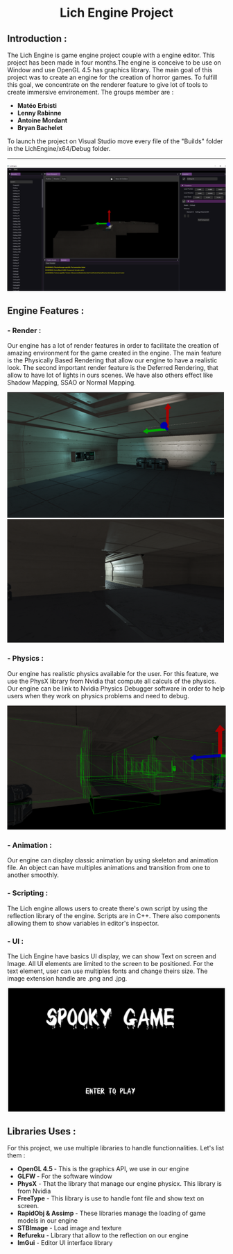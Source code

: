 <html>
<link href="style.css" rel="stylesheet">

<h1 align="center"> Lich Engine Project</h1>

<h2> Introduction : </h2>
The Lich Engine is game engine project couple with a engine editor. This project has been made in four months.The engine is conceive to be use on Window and use OpenGL 4.5 has graphics library. The main goal of this project was to create an engine for the creation of horror games. To fulfill this goal, we concentrate on the renderer feature to give lot of tools to create immersive environement. The groups member are :
<div class= name>
<b>
<ul>
    <li> Matéo Erbisti
    <li> Lenny Rabinne
    <li> Antoine Mordant
    <li> Bryan Bachelet
</ul>
</b>
To launch the project on Visual Studio move every file of the "Builds" folder in the LichEngine/x64/Debug folder.
</div>
<hr>
<p align="center">
<img src= "ScreenShots/ScreenShot1.png"/>
</p>
<h2> Engine Features : </h2>

<h3><b> - Render :</b></h3> 
Our engine has a lot of render features in order to facilitate the creation of amazing environment for the game created in the engine. The main feature is the Physically Based Rendering that allow our engine to have a realistic look. The second important render feature is the Deferred Rendering, that allow to have lot of lights in ours scenes. We have also others effect like Shadow Mapping, SSAO or Normal Mapping.

<p align="left">
<img src= "ScreenShots/ScreenShot2.png" width="500" />
<img src= "ScreenShots/ScreenShot3.png" width="500" />
</p>

<p>
<h3><b> - Physics :</b></h3>
 Our engine has realistic physics available for the user. For this feature, we use the PhysX library from Nvidia that compute all calculs of the physics. Our engine can be link to Nvidia Physics Debugger software in order to help users when they work on physics problems and need to debug. 
 <p align="center">
<img src= "ScreenShots/ScreenShot4.png"/>
</p>
 <p>
<div class="Part"> 
    <div class = "One">
        <h3><b> - Animation :</b></h3>
        Our engine can display classic animation by using skeleton and animation file. An object can have multiples animations and transition from one to another smoothly.
        <p>
    </div>
    <div class = "Two">
        <h3><b> - Scripting :</b></h3>
        The Lich engine allows users to create there's own script by using the reflection library of the engine. Scripts are in C++. There also components allowing them to show variables in editor's inspector.  
        <p>
    </div>
</div>
<h3><b> - UI :</b></h3>
The Lich Engine have basics UI display, we can show Text on screen and Image. All UI elements are limited to the screen to be positioned. For the text element, user can use multiples fonts and change theirs size. The image extension handle are .png and .jpg. 
<p align="center">
<img src= "ScreenShots/Screenshot5.png" width="500"/>
</p>
 <p>
 <h2> Libraries Uses : </h2>
 For this project, we use multiple libraries to handle functionnalities. Let's list them :
 <ul>
    <li> <b>OpenGL 4.5 </b> - This is the graphics API, we use in our engine
    <li> <b>GLFW </b> - For the software window
    <li> <b>PhysX</b> - That the library that manage our engine physicx. This library is from Nvidia
    <li> <b>FreeType</b> - This library is use to handle font file and show text on screen.
    <li> <b>RapidObj & Assimp </b> - These libraries manage the loading of game models in our engine
    <li> <b>STBImage</b> - Load image and texture
    <li> <b>Refureku</b> - Library that allow to the reflection on our engine
    <li> <b>ImGui</b> - Editor UI interface library
</ul>

